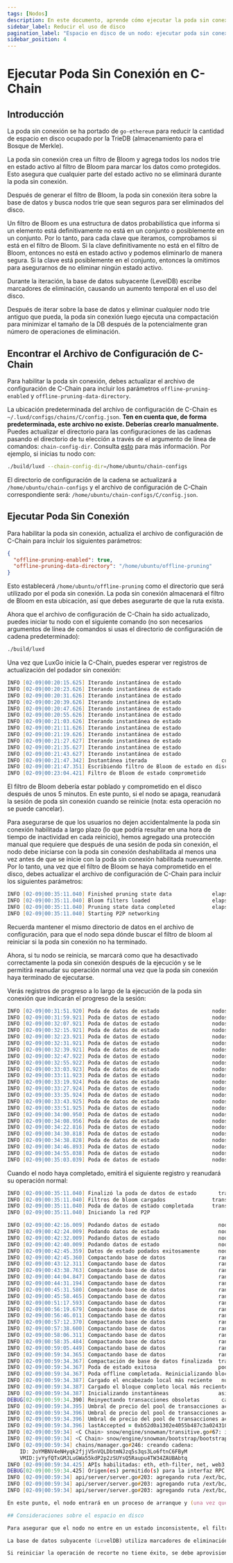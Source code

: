 ```yaml
---
tags: [Nodos]
description: En este documento, aprende cómo ejecutar la poda sin conexión en tu nodo para reducir su uso de disco.
sidebar_label: Reducir el uso de disco
pagination_label: "Espacio en disco de un nodo: ejecutar poda sin conexión en C-Chain"
sidebar_position: 4
---
```


# Ejecutar Poda Sin Conexión en C-Chain

## Introducción

La poda sin conexión se ha portado de `go-ethereum` para reducir la cantidad de espacio en disco
ocupado por la TrieDB (almacenamiento para el Bosque de Merkle).

La poda sin conexión crea un filtro de Bloom y agrega todos los nodos trie en estado activo
al filtro de Bloom para marcar los datos como protegidos. Esto asegura que cualquier
parte del estado activo no se eliminará durante la poda sin conexión.

Después de generar el filtro de Bloom, la poda sin conexión itera sobre la base de datos
y busca nodos trie que sean seguros para ser eliminados del disco.

Un filtro de Bloom es una estructura de datos probabilística que informa si un elemento está
definitivamente no está en un conjunto o posiblemente en un conjunto. Por lo tanto, para cada clave que
iteramos, comprobamos si está en el filtro de Bloom. Si la clave definitivamente no está en
el filtro de Bloom, entonces no está en estado activo y podemos eliminarlo de manera segura.
Si la clave está posiblemente en el conjunto, entonces la omitimos para asegurarnos de no
eliminar ningún estado activo.

Durante la iteración, la base de datos subyacente (LevelDB) escribe marcadores de eliminación,
causando un aumento temporal en el uso del disco.

Después de iterar sobre la base de datos y eliminar cualquier nodo trie antiguo que pueda,
la poda sin conexión luego ejecuta una compactación para minimizar el tamaño de la DB después de la
potencialmente gran número de operaciones de eliminación.

## Encontrar el Archivo de Configuración de C-Chain

Para habilitar la poda sin conexión, debes actualizar el archivo de configuración de C-Chain
para incluir los parámetros `offline-pruning-enabled` y
`offline-pruning-data-directory`.

La ubicación predeterminada del archivo de configuración de C-Chain es
`~/.luxd/configs/chains/C/config.json`. **Ten en cuenta que, de forma predeterminada,
este archivo no existe. Deberías crearlo manualmente.** Puedes actualizar
el directorio para las configuraciones de las cadenas pasando el directorio de tu elección a través de
el argumento de línea de comandos: `chain-config-dir`. Consulta [esto](/nodes/configure/chain-config-flags.md) para más
información. Por ejemplo, si inicias tu nodo con:

```zsh
./build/luxd --chain-config-dir=/home/ubuntu/chain-configs
```

El directorio de configuración de la cadena se actualizará a `/home/ubuntu/chain-configs` y
el archivo de configuración de C-Chain correspondiente será:
`/home/ubuntu/chain-configs/C/config.json`.

## Ejecutar Poda Sin Conexión

Para habilitar la poda sin conexión, actualiza el archivo de configuración de C-Chain para incluir los siguientes parámetros:

```json
{
  "offline-pruning-enabled": true,
  "offline-pruning-data-directory": "/home/ubuntu/offline-pruning"
}
```

Esto establecerá `/home/ubuntu/offline-pruning` como el directorio que será utilizado por el
poda sin conexión. La poda sin conexión almacenará el filtro de Bloom en esta ubicación, así que
debes asegurarte de que la ruta exista.

Ahora que el archivo de configuración de C-Chain ha sido actualizado, puedes iniciar tu nodo con
el siguiente comando (no son necesarios argumentos de línea de comandos si usas el directorio de configuración de cadena predeterminado):

```zsh
./build/luxd
```

Una vez que LuxGo inicie la C-Chain, puedes esperar ver registros de actualización del podador sin conexión:

```zsh
INFO [02-09|00:20:15.625] Iterando instantánea de estado                 cuentas=297,231 slots=6,669,708 transcurrido=16.001s eta=1m29.03s
INFO [02-09|00:20:23.626] Iterando instantánea de estado                 cuentas=401,907 slots=10,698,094 transcurrido=24.001s eta=1m32.522s
INFO [02-09|00:20:31.626] Iterando instantánea de estado                 cuentas=606,544 slots=13,891,948 transcurrido=32.002s eta=1m10.927s
INFO [02-09|00:20:39.626] Iterando instantánea de estado                 cuentas=760,948 slots=18,025,523 transcurrido=40.002s eta=1m2.603s
INFO [02-09|00:20:47.626] Iterando instantánea de estado                 cuentas=886,583 slots=21,769,199 transcurrido=48.002s eta=1m8.834s
INFO [02-09|00:20:55.626] Iterando instantánea de estado                 cuentas=1,046,295 slots=26,120,100 transcurrido=56.002s eta=57.401s
INFO [02-09|00:21:03.626] Iterando instantánea de estado                 cuentas=1,229,257 slots=30,241,391 transcurrido=1m4.002s eta=47.674s
INFO [02-09|00:21:11.626] Iterando instantánea de estado                 cuentas=1,344,091 slots=34,128,835 transcurrido=1m12.002s eta=45.185s
INFO [02-09|00:21:19.626] Iterando instantánea de estado                 cuentas=1,538,009 slots=37,791,218 transcurrido=1m20.002s eta=34.59s
INFO [02-09|00:21:27.627] Iterando instantánea de estado                 cuentas=1,729,564 slots=41,694,303 transcurrido=1m28.002s eta=25.006s
INFO [02-09|00:21:35.627] Iterando instantánea de estado                 cuentas=1,847,617 slots=45,646,011 transcurrido=1m36.003s eta=20.052s
INFO [02-09|00:21:43.627] Iterando instantánea de estado                 cuentas=1,950,875 slots=48,832,722 transcurrido=1m44.003s eta=9.299s
INFO [02-09|00:21:47.342] Instantánea iterada                        cuentas=1,950,875 slots=49,667,870 transcurrido=1m47.718s
INFO [02-09|00:21:47.351] Escribiendo filtro de Bloom de estado en disco              nombre=/home/ubuntu/offline-pruning/statebloom.0xd6fca36db4b60b34330377040ef6566f6033ed8464731cbb06dc35c8401fa38e.bf.gz
INFO [02-09|00:23:04.421] Filtro de Bloom de estado comprometido             nombre=/home/ubuntu/offline-pruning/statebloom.0xd6fca36db4b60b34330377040ef6566f6033ed8464731cbb06dc35c8401fa38e.bf.gz
```

El filtro de Bloom debería estar poblado y comprometido en el disco después de unos 5
minutos. En este punto, si el nodo se apaga, reanudará la sesión de poda sin conexión cuando se reinicie (nota: esta operación no se puede cancelar).

Para asegurarse de que los usuarios no dejen accidentalmente la poda sin conexión habilitada
a largo plazo (lo que podría resultar en una hora de tiempo de inactividad en cada reinicio),
hemos agregado una protección manual que requiere que después de una sesión de poda sin conexión,
el nodo debe iniciarse con la poda sin conexión deshabilitada al menos una vez
antes de que se inicie con la poda sin conexión habilitada nuevamente. Por lo tanto, una vez que el
filtro de Bloom se haya comprometido en el disco, debes actualizar el archivo de configuración de C-Chain
para incluir los siguientes parámetros:

```zsh
INFO [02-09|00:35:11.040] Finished pruning state data             elapsed=12m6.619s
INFO [02-09|00:35:11.040] Bloom filters loaded                    elapsed=12m6.619s
INFO [02-09|00:35:11.040] Pruning state data completed            elapsed=12m6.619s
INFO [02-09|00:35:11.040] Starting P2P networking
```

Recuerda mantener el mismo directorio de datos en el archivo de configuración, para que el nodo sepa dónde buscar el filtro de bloom al reiniciar si la poda sin conexión no ha terminado.

Ahora, si tu nodo se reinicia, se marcará como que ha desactivado correctamente la poda sin conexión después de la ejecución y se le permitirá reanudar su operación normal una vez que la poda sin conexión haya terminado de ejecutarse.

Verás registros de progreso a lo largo de la ejecución de la poda sin conexión que indicarán el progreso de la sesión:

```zsh
INFO [02-09|00:31:51.920] Poda de datos de estado                 nodos=40,116,759 tamaño=10.08GiB  transcurrido=8m47.499s eta=12m50.961s
INFO [02-09|00:31:59.921] Poda de datos de estado                 nodos=41,659,059 tamaño=10.47GiB  transcurrido=8m55.499s eta=12m13.822s
INFO [02-09|00:32:07.921] Poda de datos de estado                 nodos=41,687,047 tamaño=10.48GiB  transcurrido=9m3.499s  eta=12m23.915s
INFO [02-09|00:32:15.921] Poda de datos de estado                 nodos=41,715,823 tamaño=10.48GiB  transcurrido=9m11.499s eta=12m33.965s
INFO [02-09|00:32:23.921] Poda de datos de estado                 nodos=41,744,167 tamaño=10.49GiB  transcurrido=9m19.500s eta=12m44.004s
INFO [02-09|00:32:31.921] Poda de datos de estado                 nodos=41,772,613 tamaño=10.50GiB  transcurrido=9m27.500s eta=12m54.01s
INFO [02-09|00:32:39.921] Poda de datos de estado                 nodos=41,801,267 tamaño=10.50GiB  transcurrido=9m35.500s eta=13m3.992s
INFO [02-09|00:32:47.922] Poda de datos de estado                 nodos=41,829,714 tamaño=10.51GiB  transcurrido=9m43.500s eta=13m13.951s
INFO [02-09|00:32:55.922] Poda de datos de estado                 nodos=41,858,400 tamaño=10.52GiB  transcurrido=9m51.501s eta=13m23.885s
INFO [02-09|00:33:03.923] Poda de datos de estado                 nodos=41,887,131 tamaño=10.53GiB  transcurrido=9m59.501s eta=13m33.79s
INFO [02-09|00:33:11.923] Poda de datos de estado                 nodos=41,915,583 tamaño=10.53GiB  transcurrido=10m7.502s eta=13m43.678s
INFO [02-09|00:33:19.924] Poda de datos de estado                 nodos=41,943,891 tamaño=10.54GiB  transcurrido=10m15.502s eta=13m53.551s
INFO [02-09|00:33:27.924] Poda de datos de estado                 nodos=41,972,281 tamaño=10.55GiB  transcurrido=10m23.502s eta=14m3.389s
INFO [02-09|00:33:35.924] Poda de datos de estado                 nodos=42,001,414 tamaño=10.55GiB  transcurrido=10m31.503s eta=14m13.192s
INFO [02-09|00:33:43.925] Poda de datos de estado                 nodos=42,029,987 tamaño=10.56GiB  transcurrido=10m39.504s eta=14m22.976s
INFO [02-09|00:33:51.925] Poda de datos de estado                 nodos=42,777,042 tamaño=10.75GiB  transcurrido=10m47.504s eta=14m7.245s
INFO [02-09|00:34:00.950] Poda de datos de estado                 nodos=42,865,413 tamaño=10.77GiB  transcurrido=10m56.529s eta=14m15.927s
INFO [02-09|00:34:08.956] Poda de datos de estado                 nodos=42,918,719 tamaño=10.79GiB  transcurrido=11m4.534s  eta=14m24.453s
INFO [02-09|00:34:22.816] Poda de datos de estado                 nodos=42,952,925 tamaño=10.79GiB  transcurrido=11m18.394s eta=14m41.243s
INFO [02-09|00:34:30.818] Poda de datos de estado                 nodos=42,998,715 tamaño=10.81GiB  transcurrido=11m26.397s eta=14m49.961s
INFO [02-09|00:34:38.828] Poda de datos de estado                 nodos=43,046,476 tamaño=10.82GiB  transcurrido=11m34.407s eta=14m58.572s
INFO [02-09|00:34:46.893] Poda de datos de estado                 nodos=43,107,656 tamaño=10.83GiB  transcurrido=11m42.472s eta=15m6.729s
INFO [02-09|00:34:55.038] Poda de datos de estado                 nodos=43,168,834 tamaño=10.85GiB  transcurrido=11m50.616s eta=15m14.934s
INFO [02-09|00:35:03.039] Poda de datos de estado                 nodos=43,446,900 tamaño=10.92GiB  transcurrido=11m58.618s eta=15m14.705s
```

Cuando el nodo haya completado, emitirá el siguiente registro y reanudará su operación normal:

```zsh
INFO [02-09|00:35:11.040] Finalizó la poda de datos de estado       transcurrido=12m6.619s
INFO [02-09|00:35:11.040] Filtros de bloom cargados               transcurrido=12m6.619s
INFO [02-09|00:35:11.040] Poda de datos de estado completada      transcurrido=12m6.619s
INFO [02-09|00:35:11.040] Iniciando la red P2P
```

```zsh
INFO [02-09|00:42:16.009] Podando datos de estado                   nodos=93,649,812 tamaño=23.53GiB  transcurrido=19m11.588s eta=1m2.658s
INFO [02-09|00:42:24.009] Podando datos de estado                   nodos=95,045,956 tamaño=23.89GiB  transcurrido=19m19.588s eta=45.149s
INFO [02-09|00:42:32.009] Podando datos de estado                   nodos=96,429,410 tamaño=24.23GiB  transcurrido=19m27.588s eta=28.041s
INFO [02-09|00:42:40.009] Podando datos de estado                   nodos=97,811,804 tamaño=24.58GiB  transcurrido=19m35.588s eta=11.204s
INFO [02-09|00:42:45.359] Datos de estado podados exitosamente      nodos=98,744,430 tamaño=24.82GiB  transcurrido=19m40.938s
INFO [02-09|00:42:45.360] Compactando base de datos                 rango=0x00-0x10 transcurrido="2.157µs"
INFO [02-09|00:43:12.311] Compactando base de datos                 rango=0x10-0x20 transcurrido=26.951s
INFO [02-09|00:43:38.763] Compactando base de datos                 rango=0x20-0x30 transcurrido=53.402s
INFO [02-09|00:44:04.847] Compactando base de datos                 rango=0x30-0x40 transcurrido=1m19.486s
INFO [02-09|00:44:31.194] Compactando base de datos                 rango=0x40-0x50 transcurrido=1m45.834s
INFO [02-09|00:45:31.580] Compactando base de datos                 rango=0x50-0x60 transcurrido=2m46.220s
INFO [02-09|00:45:58.465] Compactando base de datos                 rango=0x60-0x70 transcurrido=3m13.104s
INFO [02-09|00:51:17.593] Compactando base de datos                 rango=0x70-0x80 transcurrido=8m32.233s
INFO [02-09|00:56:19.679] Compactando base de datos                 rango=0x80-0x90 transcurrido=13m34.319s
INFO [02-09|00:56:46.011] Compactando base de datos                 rango=0x90-0xa0 transcurrido=14m0.651s
INFO [02-09|00:57:12.370] Compactando base de datos                 rango=0xa0-0xb0 transcurrido=14m27.010s
INFO [02-09|00:57:38.600] Compactando base de datos                 rango=0xb0-0xc0 transcurrido=14m53.239s
INFO [02-09|00:58:06.311] Compactando base de datos                 rango=0xc0-0xd0 transcurrido=15m20.951s
INFO [02-09|00:58:35.484] Compactando base de datos                 rango=0xd0-0xe0 transcurrido=15m50.123s
INFO [02-09|00:59:05.449] Compactando base de datos                 rango=0xe0-0xf0 transcurrido=16m20.089s
INFO [02-09|00:59:34.365] Compactando base de datos                 rango=0xf0-     transcurrido=16m49.005s
INFO [02-09|00:59:34.367] Compactación de base de datos finalizada  transcurrido=16m49.006s
INFO [02-09|00:59:34.367] Poda de estado exitosa                    podados=24.82GiB transcurrido=39m34.749s
INFO [02-09|00:59:34.367] Poda offline completada. Reinicializando blockchain.
INFO [02-09|00:59:34.387] Cargado el encabezado local más reciente   número=10,671,401 hash=b52d0a..7bd166 edad=40m29s
INFO [02-09|00:59:34.387] Cargado el bloque completo local más reciente número=10,671,401 hash=b52d0a..7bd166 edad=40m29s
INFO [02-09|00:59:34.387] Inicializando instantáneas                asíncrono=true
DEBUG[02-09|00:59:34.390] Reinyectando transacciones obsoletas       cantidad=0
INFO [02-09|00:59:34.395] Umbral de precio del pool de transacciones actualizado precio=470,000,000,000
INFO [02-09|00:59:34.396] Umbral de precio del pool de transacciones actualizado precio=225,000,000,000
INFO [02-09|00:59:34.396] Umbral de precio del pool de transacciones actualizado precio=0
INFO [02-09|00:59:34.396] lastAccepted = 0xb52d0a1302e4055b487c3a0243106b5e13a915c6e178da9f8491cebf017bd166
INFO [02-09|00:59:34] <C Chain> snow/engine/snowman/transitive.go#67: inicializando motor de consenso
INFO [02-09|00:59:34] <C Chain> snow/engine/snowman/bootstrap/bootstrapper.go#220: Iniciando bootstrap...
INFO [02-09|00:59:34] chains/manager.go#246: creando cadena:
    ID: 2oYMBNV4eNHyqk2fjjV5nVQLDbtmNJzq5s3qs3Lo6ftnC6FByM
    VMID:jvYyfQTxGMJLuGWa55kdP2p2zSUYsQ5Raupu4TW34ZAUBAbtq
INFO [02-09|00:59:34.425] APIs habilitadas: eth, eth-filter, net, web3, internal-eth, internal-blockchain, internal-transaction, lux
DEBUG[02-09|00:59:34.425] Origen(es) permitido(s) para la interfaz RPC de WS [*]
INFO [02-09|00:59:34] api/server/server.go#203: agregando ruta /ext/bc/2q9e4r6Mu3U68nU1fYjgbR6JvwrRx36CohpAX5UQxse55x1Q5/lux
INFO [02-09|00:59:34] api/server/server.go#203: agregando ruta /ext/bc/2q9e4r6Mu3U68nU1fYjgbR6JvwrRx36CohpAX5UQxse55x1Q5/rpc
INFO [02-09|00:59:34] api/server/server.go#203: agregando ruta /ext/bc/2q9e4r6Mu3U68

En este punto, el nodo entrará en un proceso de arranque y (una vez que el arranque se complete) reanudará el consenso y funcionará con normalidad.

## Consideraciones sobre el espacio en disco

Para asegurar que el nodo no entre en un estado inconsistente, el filtro de bloom utilizado para el recorte se persiste en el directorio de datos de recorte sin conexión (`offline-pruning-data-directory`) durante la duración de la operación. Este directorio debe tener espacio en disco disponible de tamaño `offline-pruning-bloom-filter-size` (por defecto, 512 MB).

La base de datos subyacente (LevelDB) utiliza marcadores de eliminación (tumbas) para identificar claves recién eliminadas. Estos marcadores se persisten temporalmente en disco hasta que se eliminan durante un proceso conocido como compactación. Esto llevará a un aumento en el uso del disco durante el recorte. Si su nodo se queda sin espacio en disco durante el recorte, puede reiniciar de forma segura la operación de recorte. Esto puede tener éxito ya que reiniciar el nodo desencadena la compactación.

Si reiniciar la operación de recorte no tiene éxito, se debe aprovisionar espacio en disco adicional.
```

